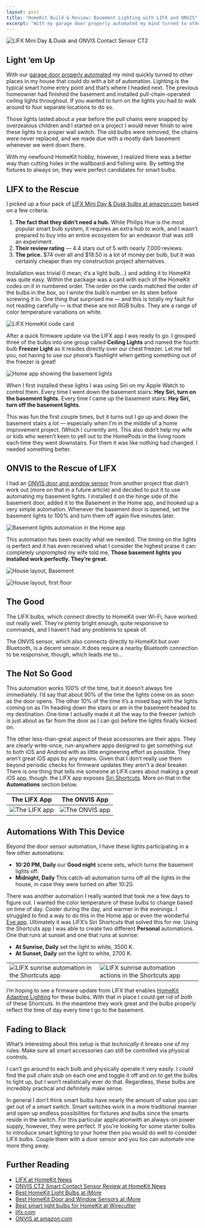 ```yaml
---
layout: post
title: "HomeKit Build & Review: Basement Lighting with LIFX and ONVIS"
excerpt: "With my garage door properly automated my mind turned to other places in my house that could do with a bit of HomeKit love."
---
```


![LIFX Mini Day & Dusk and ONVIS Contact Sensor CT2](/assets/images/lifx-and-onvis.jpg)

## Light ‘em Up

With our [garage door properly automated](https://homekitbuilds.mrrooni.com/2021/05/14/meross-smart-wi-fi-garage-opener.html) my mind quickly turned to other places in my house that could do with a bit of automation. Lighting is the typical smart home entry point and that’s where I headed next. The previous homeowner had finished the basement and installed pull-chain-operated ceiling lights throughout. If you wanted to turn on the lights you had to walk around to four separate locations to do so.

Those lights lasted about a year before the pull chains were snapped by overzealous children and I started on a project I would never finish to wire these lights to a proper wall switch. The old bulbs were removed, the chains were never replaced, and we made due with a mostly dark basement whenever we went down there.

With my newfound HomeKit hobby, however, I realized there was a better way than cutting holes in the wallboard and fishing wire. By setting the fixtures to always on, they were perfect candidates for smart bulbs.

## LIFX to the Rescue

I picked up a four pack of [LIFX Mini Day & Dusk bulbs at amazon.com](https://www.amazon.com/gp/product/B072Y6X7QS/) based on a few criteria:

1. **The fact that they didn’t need a hub.** While Philips Hue is the most popular smart bulb system, it requires an extra hub to work, and I wasn’t prepared to buy into an entire ecosystem for an endeavor that was still an experiment.
2. **Their review rating** — 4.4 stars out of 5 with nearly 7,000 reviews.
3. **The price.** $74 over all and $18.50 is a lot of money per bulb, but it was certainly cheaper than my construction project alternatives.

Installation was trivial (I mean, it’s a light bulb…) and adding it to HomeKit was quite easy. Within the package was a card with each of the HomeKit codes on it in numbered order. The order on the cards matched the order of the bulbs in the box, so I wrote the bulb’s number on its stem before screwing it in. One thing that surprised me — and this is totally my fault for not reading carefully — is that these are not RGB bulbs. They are a range of color temperature variations on white.

![LIFX HomeKit code card](/assets/images/lifx-homekit-card.jpg)


After a quick firmware update via the LIFX app I was ready to go. I grouped three of the bulbs into one group called **Ceiling Lights** and named the fourth bulb **Freezer Light** as it resides directly over our chest freezer. Let me tell you, not having to use our phone’s flashlight when getting something out of the freezer is great!

![Home app showing the basement lights](/assets/images/basement-lights.png)

When I first installed these lights I was using Siri on my Apple Watch to control them. Every time I went down the basement stairs: **Hey Siri, turn on the basement lights.** Every time I came up the basement stairs: **Hey Siri, turn off the basement lights.**

This was fun the first couple times, but it turns out I go up and down the basement stairs a lot — especially when I’m in the middle of a home improvement project. (Which I currently am). This also didn’t help my wife or kids who weren’t keen to yell out to the HomePods in the living room each time they went downstairs. For them it was like nothing had changed. I needed something better.

## ONVIS to the Rescue of LIFX

I had an [ONVIS door and window sensor](https://www.amazon.com/gp/product/B08JQ96N8J/) from another project that didn’t work out (more on that in a future article) and decided to put it to use automating my basement lights. I installed it on the hinge side of the basement door, added it to the Basement in the Home app, and hooked up a very simple automation. Whenever the basement door is opened, set the basement lights to 100% and turn them off again five minutes later.

![Basement lights automation in the Home app](/assets/images/basement-light-automation.jpeg)

This automation has been exactly what we needed. The timing on the lights is perfect and it has even received what I consider the highest praise it can: completely unprompted my wife told me, **Those basement lights you installed work perfectly. They’re great.**

![House layout, Basement](/assets/images/home-layout-basement.png)

![House layout, first floor](/assets/images/home-layout-first-floor.png)

## The Good

The LIFX bulbs, which connect directly to HomeKit over Wi-Fi, have worked out really well. They’re plenty bright enough, quite responsive to commands, and I haven’t had any problems to speak of. 

The ONVIS sensor, which also connects directly to HomeKit but over Bluetooth, is a decent sensor. It does require a nearby Bluetooth connection to be responsive, though, which leads me to…

## The Not So Good

This automation works 100% of the time, but it doesn’t always fire immediately. I’d say that about 90% of the time the lights come on as soon as the door opens. The other 10% of the time it’s a mixed bag with the lights coming on as I’m heading down the stairs or am in the basement headed to my destination. One time I actually made it all the way to the freezer (which is just about as far from the door as I can go) before the lights finally kicked on.

The other less-than-great aspect of these accessories are their apps. They are clearly write-once, run-anywhere apps designed to get something out to both iOS and Android with as little engineering effort as possible. They aren’t great iOS apps by any means. Given that I don’t really use them beyond periodic checks for firmware updates they aren’t a deal breaker. There is one thing that tells me someone at LIFX cares about making a great iOS app, though: the LIFX app exposes [Siri Shortcuts](https://support.apple.com/en-us/HT209055). More on that in the **Automations** section below.

| The LIFX App | The ONVIS App |
| ------ | ------ |
| ![The LIFX app](/assets/images/lifx-app.jpeg) | ![The ONVIS app](/assets/images/onvis-app.jpeg) |

## Automations With This Device

Beyond the door sensor automation, I have these lights participating in a few other automations:

* **10:20 PM, Daily** our **Good night** scene sets, which turns the basement lights off.
* **Midnight, Daily** This catch-all automation turns off all the lights in the house, in case they were turned on after 10:20.

There was another automation I really wanted that took me a few days to figure out. I wanted the color temperature of these bulbs to change based on time of day. Cooler during the day, and warmer in the evenings. I struggled to find a way to do this in the Home app or even the wonderful [Eve app](https://itunes.apple.com/app/elgato-eve/id917695792). Ultimately it was LIFX’s Siri Shortcuts that solved this for me. Using the Shortcuts app I was able to create two different **Personal** automations. One that runs at sunset and one that runs at sunrise:

* **At Sunrise, Daily** set the light to white, 3500 K.
* **At Sunset, Daily** set the light to white, 2700 K.


|  |  |
| ------ | ------ |
| ![LIFX sunrise automation in the Shortcuts app](/assets/images/lifx-sunrise-automation-1.jpeg) | ![LIFX sunrise automation actions in the Shortcuts app](/assets/images/lifx-sunrise-automation-2.jpeg) |


I’m hoping to see a firmware update from LIFX that enables [HomeKit Adaptive Lighting](https://homekitnews.com/2020/11/02/adaptive-lighting-in-homekit-how-it-really-works/) for these bulbs. With that in place I could get rid of both of these Shortcuts. In the meantime they work great and the bulbs properly reflect the time of day every time I go to the basement.

## Fading to Black

What’s interesting about this setup is that _technically_ it breaks one of my rules: Make sure all smart accessories can still be controlled via physical controls.

I can’t go around to each bulb and physically operate it very easily. I _could_ find the pull chain stub on each one and toggle it off and on to get the bulbs to light up, but I won’t realistically ever do that. Regardless, these bulbs are incredibly practical and definitely make sense.

In general I don’t think smart bulbs have nearly the amount of value you can get out of a smart switch. Smart switches work in a more traditional manner and open up endless possibilities for fixtures and bulbs since the smarts reside in the switch. For this particular applicationwith an always-on power supply, however, they were perfect. If you’re looking for some starter bulbs to introduce smart lighting to your home then you would do well to consider LIFX bulbs. Couple them with a door sensor and you too can automate one more thing away.

## Further Reading

* [LIFX at HomeKit News](https://homekitnews.com/?s=LIFX)
* [ONVIS CT2 Smart Contact Sensor Review at HomeKit News](https://homekitnews.com/2020/10/15/onvis-ct2-smart-contact-sensor-review/)
* [Best HomeKit Light Bulbs at iMore](https://www.imore.com/best-homekit-light-bulbs)
* [Best HomeKit Door and Window Sensors at iMore](https://www.imore.com/best-homekit-door-window-sensors)
* [Best smart light bulbs for HomeKit at Wirecutter](https://www.nytimes.com/wirecutter/reviews/best-homekit-devices/#best-smart-light-bulbs-for-homekit)
* [lifx.com](https://www.lifx.com)
* [ONVIS at amazon.com](https://www.amazon.com/s?k=ONVIS)
